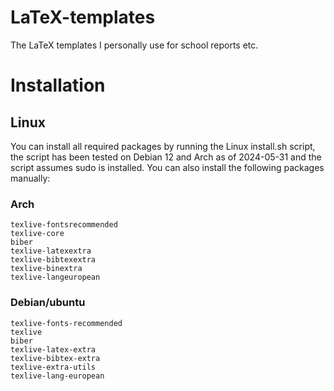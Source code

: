# LaTeX-templates
The LaTeX templates I personally use for school reports etc.

# Installation
## Linux
You can install all required packages by running the Linux install.sh script, the script has been tested on Debian 12 and Arch as of 2024-05-31 and the script assumes sudo is installed. You can also install the following packages manually:
### Arch
    texlive-fontsrecommended
    texlive-core
    biber
    texlive-latexextra
    texlive-bibtexextra
    texlive-binextra
    texlive-langeuropean
### Debian/ubuntu
    texlive-fonts-recommended
    texlive
    biber
    texlive-latex-extra
    texlive-bibtex-extra
    texlive-extra-utils
    texlive-lang-european